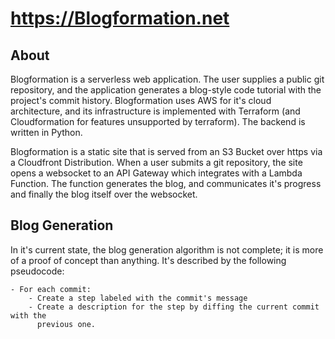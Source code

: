 # https://Blogformation.net

## About

Blogformation is a serverless web application. The user supplies a public git
repository, and the application generates a blog-style code tutorial with the
project's commit history. Blogformation uses AWS for it's cloud architecture, 
and its infrastructure is implemented with Terraform (and Cloudformation for 
features unsupported by terraform). The backend is written in Python.

Blogformation is a static site that is served from an S3 Bucket over https via 
a Cloudfront Distribution. When a user submits a git repository, the site opens
a websocket to an API Gateway which integrates with a Lambda Function.  The 
function generates the blog, and communicates it's progress and finally the blog
itself over the websocket.

## Blog Generation 

In it's current state, the blog generation algorithm is not complete; it is 
more of a proof of concept than anything. It's described by the following 
pseudocode:

```
- For each commit:
    - Create a step labeled with the commit's message
    - Create a description for the step by diffing the current commit with the 
      previous one.
```